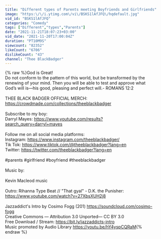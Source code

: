 ```yaml
---
title: "Different types of Parents meeting Boyfriends and Girlfriends"
image: "https:\/\/i.ytimg.com\/vi\/BSKS1lAfJFQ\/hqdefault.jpg"
vid_id: "BSKS1lAfJFQ"
categories: "Comedy"
tags: ["Different","types","Parents"]
date: "2021-11-21T18:07:23+03:00"
vid_date: "2021-11-20T17:00:04Z"
duration: "PT10M9S"
viewcount: "82352"
likeCount: "6706"
dislikeCount: "43"
channel: "Thee BlackBadger"
---
```

{% raw %}God is Great!<br />Do not conform to the pattern of this world, but be transformed by the renewing of your mind. Then you will be able to test and approve what God’s will is—his good, pleasing and perfect will.- ROMANS 12:2 <br /><br />THEE BLACK BADGER OFFICIAL MERCH:<br /><a rel="nofollow" target="blank" href="https://crowdmade.com/collections/theeblackbadger">https://crowdmade.com/collections/theeblackbadger</a><br /><br />Subscribe to my boy:<br />Darryl Mayes: <a rel="nofollow" target="blank" href="https://www.youtube.com/results?search_query=darryl+mayes">https://www.youtube.com/results?search_query=darryl+mayes</a><br /><br />Follow me on all social media platforms:<br />Instagram: <a rel="nofollow" target="blank" href="https://www.instagram.com/theeblackbadger/">https://www.instagram.com/theeblackbadger/</a><br />Tik Tok: <a rel="nofollow" target="blank" href="https://www.tiktok.com/@theeblackbadger?lang=en">https://www.tiktok.com/@theeblackbadger?lang=en</a><br />Twitter: <a rel="nofollow" target="blank" href="https://twitter.com/theeblackbadger?lang=en">https://twitter.com/theeblackbadger?lang=en</a><br /><br />#parents #girlfriend #boyfriend #theeblackbadger<br /><br />Music by: <br /> <br />Kevin Macleod music<br /><br />Outro: Rihanna Type Beat // &quot;That gyal&quot; - D.K. the Punisher: <a rel="nofollow" target="blank" href="https://www.youtube.com/watch?v=27XbsXUH2j8">https://www.youtube.com/watch?v=27XbsXUH2j8</a><br /><br />Jazzaddict's Intro by Cosimo Fogg (201) <a rel="nofollow" target="blank" href="https://soundcloud.com/cosimo-fogg​">https://soundcloud.com/cosimo-fogg​</a><br />Creative Commons — Attribution 3.0 Unported— CC BY 3.0 <br />Free Download / Stream: <a rel="nofollow" target="blank" href="https://bit.ly/jazzaddicts-intro​">https://bit.ly/jazzaddicts-intro​</a><br />Music promoted by Audio Library <a rel="nofollow" target="blank" href="https://youtu.be/hY4yspCQRaM">https://youtu.be/hY4yspCQRaM</a>{% endraw %}
